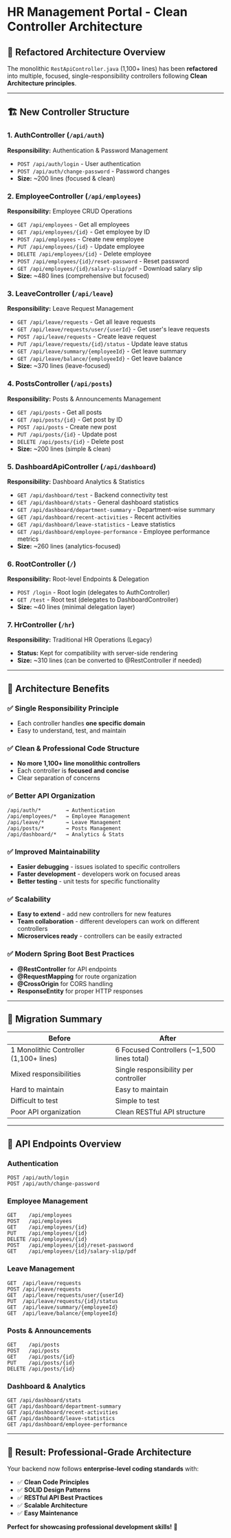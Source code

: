 # HR Management Portal - Clean Controller Architecture

## 🎯 **Refactored Architecture Overview**

The monolithic `RestApiController.java` (1,100+ lines) has been **refactored** into multiple, focused, single-responsibility controllers following **Clean Architecture principles**.

---

## 🏗️ **New Controller Structure**

### **1. AuthController** (`/api/auth`)
**Responsibility:** Authentication & Password Management
- `POST /api/auth/login` - User authentication
- `POST /api/auth/change-password` - Password changes
- **Size:** ~200 lines (focused & clean)

### **2. EmployeeController** (`/api/employees`)
**Responsibility:** Employee CRUD Operations
- `GET /api/employees` - Get all employees
- `GET /api/employees/{id}` - Get employee by ID
- `POST /api/employees` - Create new employee
- `PUT /api/employees/{id}` - Update employee
- `DELETE /api/employees/{id}` - Delete employee
- `POST /api/employees/{id}/reset-password` - Reset password
- `GET /api/employees/{id}/salary-slip/pdf` - Download salary slip
- **Size:** ~480 lines (comprehensive but focused)

### **3. LeaveController** (`/api/leave`)
**Responsibility:** Leave Request Management
- `GET /api/leave/requests` - Get all leave requests
- `GET /api/leave/requests/user/{userId}` - Get user's leave requests
- `POST /api/leave/requests` - Create leave request
- `PUT /api/leave/requests/{id}/status` - Update leave status
- `GET /api/leave/summary/{employeeId}` - Get leave summary
- `GET /api/leave/balance/{employeeId}` - Get leave balance
- **Size:** ~370 lines (leave-focused)

### **4. PostsController** (`/api/posts`)
**Responsibility:** Posts & Announcements Management
- `GET /api/posts` - Get all posts
- `GET /api/posts/{id}` - Get post by ID
- `POST /api/posts` - Create new post
- `PUT /api/posts/{id}` - Update post
- `DELETE /api/posts/{id}` - Delete post
- **Size:** ~200 lines (simple & clean)

### **5. DashboardApiController** (`/api/dashboard`)
**Responsibility:** Dashboard Analytics & Statistics
- `GET /api/dashboard/test` - Backend connectivity test
- `GET /api/dashboard/stats` - General dashboard statistics
- `GET /api/dashboard/department-summary` - Department-wise summary
- `GET /api/dashboard/recent-activities` - Recent activities
- `GET /api/dashboard/leave-statistics` - Leave statistics
- `GET /api/dashboard/employee-performance` - Employee performance metrics
- **Size:** ~260 lines (analytics-focused)

### **6. RootController** (`/`)
**Responsibility:** Root-level Endpoints & Delegation
- `POST /login` - Root login (delegates to AuthController)
- `GET /test` - Root test (delegates to DashboardController)
- **Size:** ~40 lines (minimal delegation layer)

### **7. HrController** (`/hr`)
**Responsibility:** Traditional HR Operations (Legacy)
- **Status:** Kept for compatibility with server-side rendering
- **Size:** ~310 lines (can be converted to @RestController if needed)

---

## 🌟 **Architecture Benefits**

### **✅ Single Responsibility Principle**
- Each controller handles **one specific domain**
- Easy to understand, test, and maintain

### **✅ Clean & Professional Code Structure**
- **No more 1,100+ line monolithic controllers**
- Each controller is **focused and concise**
- Clear separation of concerns

### **✅ Better API Organization**
```
/api/auth/*        → Authentication
/api/employees/*   → Employee Management  
/api/leave/*       → Leave Management
/api/posts/*       → Posts Management
/api/dashboard/*   → Analytics & Stats
```

### **✅ Improved Maintainability**
- **Easier debugging** - issues isolated to specific controllers
- **Faster development** - developers work on focused areas
- **Better testing** - unit tests for specific functionality

### **✅ Scalability**
- **Easy to extend** - add new controllers for new features
- **Team collaboration** - different developers can work on different controllers
- **Microservices ready** - controllers can be easily extracted

### **✅ Modern Spring Boot Best Practices**
- **@RestController** for API endpoints
- **@RequestMapping** for route organization
- **@CrossOrigin** for CORS handling
- **ResponseEntity** for proper HTTP responses

---

## 🔄 **Migration Summary**

| **Before** | **After** |
|------------|-----------|
| 1 Monolithic Controller (1,100+ lines) | 6 Focused Controllers (~1,500 lines total) |
| Mixed responsibilities | Single responsibility per controller |
| Hard to maintain | Easy to maintain |
| Difficult to test | Simple to test |
| Poor API organization | Clean RESTful API structure |

---

## 🚀 **API Endpoints Overview**

### **Authentication**
```http
POST /api/auth/login
POST /api/auth/change-password
```

### **Employee Management**
```http
GET    /api/employees
POST   /api/employees  
GET    /api/employees/{id}
PUT    /api/employees/{id}
DELETE /api/employees/{id}
POST   /api/employees/{id}/reset-password
GET    /api/employees/{id}/salary-slip/pdf
```

### **Leave Management**
```http
GET  /api/leave/requests
POST /api/leave/requests
GET  /api/leave/requests/user/{userId}
PUT  /api/leave/requests/{id}/status
GET  /api/leave/summary/{employeeId}
GET  /api/leave/balance/{employeeId}
```

### **Posts & Announcements**
```http
GET    /api/posts
POST   /api/posts
GET    /api/posts/{id}
PUT    /api/posts/{id}
DELETE /api/posts/{id}
```

### **Dashboard & Analytics**
```http
GET /api/dashboard/stats
GET /api/dashboard/department-summary
GET /api/dashboard/recent-activities
GET /api/dashboard/leave-statistics
GET /api/dashboard/employee-performance
```

---

## 🎉 **Result: Professional-Grade Architecture**

Your backend now follows **enterprise-level coding standards** with:
- ✅ **Clean Code Principles**
- ✅ **SOLID Design Patterns**  
- ✅ **RESTful API Best Practices**
- ✅ **Scalable Architecture**
- ✅ **Easy Maintenance**

**Perfect for showcasing professional development skills!** 🚀
